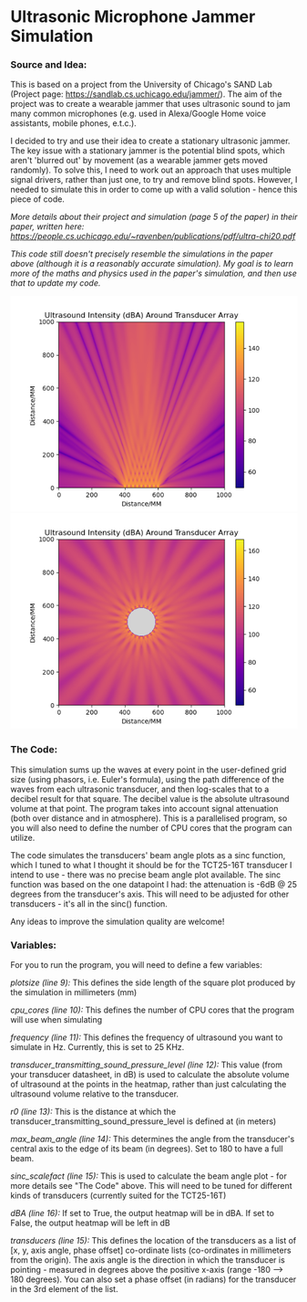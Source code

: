 # Ultrasonic Microphone Jammer Simulation #

### Source and Idea: ### 

This is based on a project from the University of Chicago's SAND Lab (Project page: <https://sandlab.cs.uchicago.edu/jammer/>). The aim of the project was to create a wearable jammer that uses ultrasonic sound to jam many common microphones (e.g. used in Alexa/Google Home voice assistants, mobile phones, e.t.c.).

I decided to try and use their idea to create a stationary ultrasonic jammer. The key issue with a stationary jammer is the potential blind spots, which aren't 'blurred out' by movement (as a wearable jammer gets moved randomly). To solve this, I need to work out an approach that uses multiple signal drivers, rather than just one, to try and remove blind spots. However, I needed to simulate this in order to come up with a valid solution - hence this piece of code.

_More details about their project and simulation (page 5 of the paper) in their paper, written here: <https://people.cs.uchicago.edu/~ravenben/publications/pdf/ultra-chi20.pdf>_

_This code still doesn't precisely resemble the simulations in the paper above (although it is a reasonably accurate simulation). My goal is to learn more of the maths and physics used in the paper's simulation, and then use that to update my code._

![Example image - 9 transducers, planar arrangment, no phase offsets](images/1_signal_9_transducers_planar.png)
![Example image - 24 transducers, ring arrangement, no phase offsets](images/1_signal_24_transducers_ring.png)

### The Code: ###

This simulation sums up the waves at every point in the user-defined grid size (using phasors, i.e. Euler's formula), using the path difference of the waves from each ultrasonic transducer, and then log-scales that to a decibel result for that square. The decibel value is the absolute ultrasound volume at that point. The program takes into account signal attenuation (both over distance and in atmosphere). This is a parallelised program, so you will also need to define the number of CPU cores that the program can utilize.

The code simulates the transducers' beam angle plots as a sinc function, which I tuned to what I thought it should be for the TCT25-16T transducer I intend to use - there was no precise beam angle plot available. The sinc function was based on the one datapoint I had: the attenuation is -6dB @ 25 degrees from the transducer's axis. This will need to be adjusted for other transducers - it's all in the sinc() function.

Any ideas to improve the simulation quality are welcome!

### Variables: ###

For you to run the program, you will need to define a few variables:

_plotsize (line 9):_ This defines the side length of the square plot produced by the simulation in millimeters (mm)

_cpu_cores (line 10):_ This defines the number of CPU cores that the program will use when simulating

_frequency (line 11):_ This defines the frequency of ultrasound you want to simulate in Hz. Currently, this is set to 25 KHz.

_transducer_transmitting_sound_pressure_level (line 12):_ This value (from your transducer datasheet, in dB) is used to calculate the absolute volume of ultrasound at the points in the heatmap, rather than just calculating the ultrasound volume relative to the transducer.

_r0 (line 13):_ This is the distance at which the transducer_transmitting_sound_pressure_level is defined at (in meters)

_max_beam_angle (line 14):_ This determines the angle from the transducer's central axis to the edge of its beam (in degrees). Set to 180 to have a full beam.

_sinc_scalefact (line 15):_ This is used to calculate the beam angle plot - for more details see "The Code" above. This will need to be tuned for different kinds of transducers (currently suited for the TCT25-16T)

_dBA (line 16):_ If set to True, the output heatmap will be in dBA. If set to False, the output heatmap will be left in dB

_transducers (line 15):_ This defines the location of the transducers as a list of [x, y, axis angle, phase offset] co-ordinate lists (co-ordinates in millimeters from the origin). The axis angle is the direction in which the transducer is pointing - measured in degrees above the positive x-axis (range -180 --> 180 degrees). You can also set a phase offset (in radians) for the transducer in the 3rd element of the list.